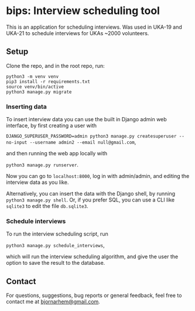 # bips: Interview scheduling tool

This is an application for scheduling interviews. Was used in UKA-19 and UKA-21 to schedule interviews for UKAs ~2000 volunteers.

## Setup

Clone the repo, and in the root repo, run:

```
python3 -m venv venv
pip3 install -r requirements.txt
source venv/bin/active
python3 manage.py migrate
```

### Inserting data

To insert interview data you can use the built in Django admin web interface, by first creating a user with

`DJANGO_SUPERUSER_PASSWORD=admin python3 manage.py createsuperuser --no-input --username admin2 --email null@gmail.com`,

and then running the web app locally with

`python3 manage.py runserver`.

Now you can go to `localhost:8000`, log in with admin/admin, and editing the interview data as you like.

Alternatively, you can insert the data with the Django shell, by running `python3 manage.py shell`. Or, if you prefer SQL, you can use a CLI like `sqlite3` to edit the file `db.sqlite3`.

### Schedule interviews

To run the interview scheduling script, run

`python3 manage.py schedule_interviews`,

which will run the interview scheduling algorithm, and give the user the option to save the result to the database.

## Contact

For questions, suggestions, bug reports or general feedback, feel free to contact me at bjornarhem@gmail.com.
